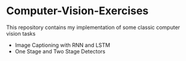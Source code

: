 # Computer-Vision-Exercises

This repository contains my implementation of some classic computer vision tasks 

- Image Captioning with RNN and LSTM
- One Stage and Two Stage Detectors

